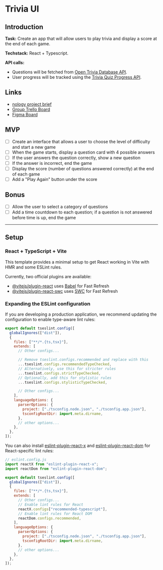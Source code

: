 # Trivia UI

## Introduction

**Task:** Create an app that will allow users to play trivia and display a score at the end of each game.

**Techstack:** React + Typescript.

**API calls:**

- Questions will be fetched from [Open Trivia Database API](https://opentdb.com/).
- User progress will be tracked using the [Trivia Quiz Progress API](https://github.com/nology-tech/aus-post-course-guide/tree/main/projects/trivia-api).

## Links

- [nology project brief](https://github.com/nology-tech/aus-post-course-guide/tree/main/projects/trivia-api "‌")
- [Group Trello Board](https://trello.com/b/14XGoYKh/trivia-full-stack-project-fred-carrie)
- [Figma Board](https://www.figma.com/board/p0I0y8Sr4brnA6b1FiPCDy/trivia?node-id=0-1&t=a3gPBNrj4if6PYC4-1)

## MVP

- [ ] Create an interface that allows a user to choose the level of difficulty and start a new game
- [ ] When the game starts, display a question card with 4 possible answers
- [ ] If the user answers the question correctly, show a new question
- [ ] If the answer is incorrect, end the game
- [ ] Display the score (number of questions answered correctly) at the end of each game
- [ ] Add a "Play Again" button under the score

## Bonus

- [ ] Allow the user to select a category of questions
- [ ] Add a time countdown to each question; if a question is not answered before time is up, end the game

---

## Setup

### React + TypeScript + Vite

This template provides a minimal setup to get React working in Vite with HMR and some ESLint rules.

Currently, two official plugins are available:

- [@vitejs/plugin-react](https://github.com/vitejs/vite-plugin-react/blob/main/packages/plugin-react) uses [Babel](https://babeljs.io/) for Fast Refresh
- [@vitejs/plugin-react-swc](https://github.com/vitejs/vite-plugin-react/blob/main/packages/plugin-react-swc) uses [SWC](https://swc.rs/) for Fast Refresh

### Expanding the ESLint configuration

If you are developing a production application, we recommend updating the configuration to enable type-aware lint rules:

```js
export default tseslint.config([
  globalIgnores(["dist"]),
  {
    files: ["**/*.{ts,tsx}"],
    extends: [
      // Other configs...

      // Remove tseslint.configs.recommended and replace with this
      ...tseslint.configs.recommendedTypeChecked,
      // Alternatively, use this for stricter rules
      ...tseslint.configs.strictTypeChecked,
      // Optionally, add this for stylistic rules
      ...tseslint.configs.stylisticTypeChecked,

      // Other configs...
    ],
    languageOptions: {
      parserOptions: {
        project: ["./tsconfig.node.json", "./tsconfig.app.json"],
        tsconfigRootDir: import.meta.dirname,
      },
      // other options...
    },
  },
]);
```

You can also install [eslint-plugin-react-x](https://github.com/Rel1cx/eslint-react/tree/main/packages/plugins/eslint-plugin-react-x) and [eslint-plugin-react-dom](https://github.com/Rel1cx/eslint-react/tree/main/packages/plugins/eslint-plugin-react-dom) for React-specific lint rules:

```js
// eslint.config.js
import reactX from "eslint-plugin-react-x";
import reactDom from "eslint-plugin-react-dom";

export default tseslint.config([
  globalIgnores(["dist"]),
  {
    files: ["**/*.{ts,tsx}"],
    extends: [
      // Other configs...
      // Enable lint rules for React
      reactX.configs["recommended-typescript"],
      // Enable lint rules for React DOM
      reactDom.configs.recommended,
    ],
    languageOptions: {
      parserOptions: {
        project: ["./tsconfig.node.json", "./tsconfig.app.json"],
        tsconfigRootDir: import.meta.dirname,
      },
      // other options...
    },
  },
]);
```
